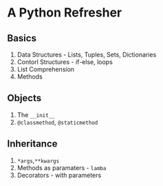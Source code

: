 # A Python Refresher


## Basics

1. Data Structures - Lists, Tuples, Sets, Dictionaries
2. Contorl Structures - if-else, loops
3. List Comprehension
4. Methods

## Objects
1. The `__init__`
2. `@classmethod`, `@staticmethod`

## Inheritance
1. `*args`,`**kwargs`
2. Methods as paramaters - `lamba`
3. Decorators - with parameters